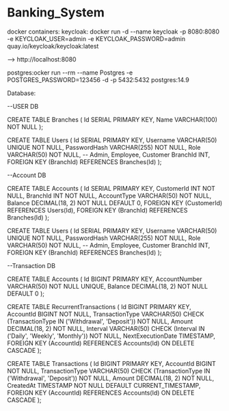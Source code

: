 # Banking_System

docker containers: 
keycloak: docker run -d --name keycloak -p 8080:8080 -e KEYCLOAK_USER=admin -e KEYCLOAK_PASSWORD=admin quay.io/keycloak/keycloak:latest

--> http://localhost:8080

postgres:ocker run --rm  --name Postgres -e POSTGRES_PASSWORD=123456 -d -p 5432:5432 postgres:14.9

Database:

--USER DB

CREATE TABLE Branches (
    Id SERIAL PRIMARY KEY,
    Name VARCHAR(100) NOT NULL
);

CREATE TABLE Users (
    Id SERIAL PRIMARY KEY,
    Username VARCHAR(50) UNIQUE NOT NULL,
    PasswordHash VARCHAR(255) NOT NULL,
    Role VARCHAR(50) NOT NULL,  -- Admin, Employee, Customer
    BranchId INT,
    FOREIGN KEY (BranchId) REFERENCES Branches(Id)
);

--Account DB

CREATE TABLE Accounts (
    Id SERIAL PRIMARY KEY,
    CustomerId INT NOT NULL,
    BranchId INT NOT NULL,
    AccountType VARCHAR(50) NOT NULL,
    Balance DECIMAL(18, 2) NOT NULL DEFAULT 0,
    FOREIGN KEY (CustomerId) REFERENCES Users(Id),
    FOREIGN KEY (BranchId) REFERENCES Branches(Id)
);

CREATE TABLE Users (
    Id SERIAL PRIMARY KEY,
    Username VARCHAR(50) UNIQUE NOT NULL,
    PasswordHash VARCHAR(255) NOT NULL,
    Role VARCHAR(50) NOT NULL,  -- Admin, Employee, Customer
    BranchId INT,
    FOREIGN KEY (BranchId) REFERENCES Branches(Id)
);

--Transaction DB

CREATE TABLE Accounts (
    Id BIGINT PRIMARY KEY, 
    AccountNumber VARCHAR(50) NOT NULL UNIQUE, 
    Balance DECIMAL(18, 2) NOT NULL DEFAULT 0 
);

CREATE TABLE RecurrentTransactions (
    Id BIGINT PRIMARY KEY,  
    AccountId BIGINT NOT NULL, 
    TransactionType VARCHAR(50) CHECK (TransactionType IN ('Withdrawal', 'Deposit')) NOT NULL,
    Amount DECIMAL(18, 2) NOT NULL,
    Interval VARCHAR(50) CHECK (Interval IN ('Daily', 'Weekly', 'Monthly')) NOT NULL,
    NextExecutionDate TIMESTAMP, 
    FOREIGN KEY (AccountId) REFERENCES Accounts(Id) ON DELETE CASCADE
);

CREATE TABLE Transactions (
    Id BIGINT PRIMARY KEY, 
    AccountId BIGINT NOT NULL, 
    TransactionType VARCHAR(50) CHECK (TransactionType IN ('Withdrawal', 'Deposit')) NOT NULL,
    Amount DECIMAL(18, 2) NOT NULL,
    CreatedAt TIMESTAMP NOT NULL DEFAULT CURRENT_TIMESTAMP,  
    FOREIGN KEY (AccountId) REFERENCES Accounts(Id) ON DELETE CASCADE
);







